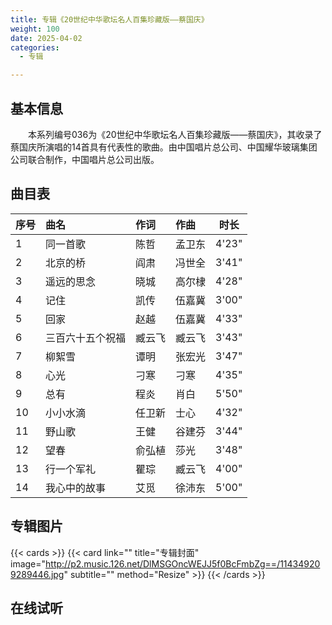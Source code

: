 ```yaml
---
title: 专辑《20世纪中华歌坛名人百集珍藏版——蔡国庆》
weight: 100
date: 2025-04-02
categories:
  - 专辑

---
```



## 基本信息

　　本系列编号036为《20世纪中华歌坛名人百集珍藏版——蔡国庆》，其收录了蔡国庆所演唱的14首具有代表性的歌曲。由中国唱片总公司、中国耀华玻璃集团公司联合制作，中国唱片总公司出版。

## 曲目表

|序号|曲名|作词|作曲|时长|
|:-----|:-----|:-----|:-----|:-----:|
|1|同一首歌|陈哲|孟卫东|4'23"|
|2|北京的桥|阎肃|冯世全|3'41"|
|3|遥远的思念|晓城|高尔棣|4'28"|
|4|记住|凯传|伍嘉冀|3'00"|
|5|回家|赵越|伍嘉冀|4'33"|
|6|三百六十五个祝福|臧云飞|臧云飞|3'43"|
|7|柳絮雪|谭明|张宏光|3'47"|
|8|心光|刁寒|刁寒|4'35"|
|9|总有|程炎|肖白|5'50"|
|10|小小水滴|任卫新|士心|4'32"|
|11|野山歌|王健|谷建芬|3'44"|
|12|望春|俞弘植|莎光|3'48"|
|13|行一个军礼|瞿琮|臧云飞|4'00"|
|14|我心中的故事|艾觅|徐沛东|5'00"|




## 专辑图片

{{< cards >}}
  {{< card link="" title="专辑封面" image="http://p2.music.126.net/DlMSGOncWEJJ5f0BcFmbZg==/114349209289446.jpg" subtitle="" method="Resize" >}}
{{< /cards >}}


## 在线试听

<meting-js
    server="tencent"
    type="album"
    id="002zuJ0Q1tC9Fo">
</meting-js>


